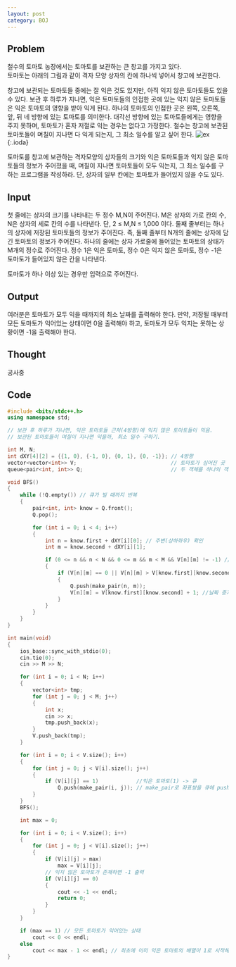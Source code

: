 ```yaml
---
layout: post
category: BOJ
---
```


## Problem
철수의 토마토 농장에서는 토마토를 보관하는 큰 창고를 가지고 있다.  
토마토는 아래의 그림과 같이 격자 모양 상자의 칸에 하나씩 넣어서 창고에 보관한다.

창고에 보관되는 토마토들 중에는 잘 익은 것도 있지만, 아직 익지 않은 토마토들도 있을 수 있다. 보관 후 하루가 지나면, 익은 토마토들의 인접한 곳에 있는 익지 않은 토마토들은 익은 토마토의 영향을 받아 익게 된다. 하나의 토마토의 인접한 곳은 왼쪽,  오른쪽, 앞, 뒤 네 방향에 있는 토마토를 의미한다. 대각선 방향에 있는 토마토들에게는 영향을 주지 못하며, 토마토가 혼자 저절로 익는 경우는 없다고 가정한다. 철수는 창고에 보관된 토마토들이 며칠이 지나면 다 익게 되는지, 그 최소 일수를 알고 싶어 한다.
![ex](https://upload.acmicpc.net/de29c64f-dee7-4fe0-afa9-afd6fc4aad3a/-/preview/){:.ioda}

토마토를 창고에 보관하는 격자모양의 상자들의 크기와 익은 토마토들과 익지 않은 토마토들의 정보가 주어졌을 때, 며칠이 지나면 토마토들이 모두 익는지, 그 최소 일수를 구하는 프로그램을 작성하라. 단, 상자의 일부 칸에는 토마토가 들어있지 않을 수도 있다.

## Input
첫 줄에는 상자의 크기를 나타내는 두 정수 M,N이 주어진다. M은 상자의 가로 칸의 수, N은 상자의 세로 칸의 수를 나타낸다. 단, 2 ≤ M,N ≤ 1,000 이다. 둘째 줄부터는 하나의 상자에 저장된 토마토들의 정보가 주어진다. 즉, 둘째 줄부터 N개의 줄에는 상자에 담긴 토마토의 정보가 주어진다. 하나의 줄에는 상자 가로줄에 들어있는 토마토의 상태가 M개의 정수로 주어진다. 정수 1은 익은 토마토, 정수 0은 익지 않은 토마토, 정수 -1은 토마토가 들어있지 않은 칸을 나타낸다.

토마토가 하나 이상 있는 경우만 입력으로 주어진다.

## Output
여러분은 토마토가 모두 익을 때까지의 최소 날짜를 출력해야 한다. 만약, 저장될 때부터 모든 토마토가 익어있는 상태이면 0을 출력해야 하고, 토마토가 모두 익지는 못하는 상황이면 -1을 출력해야 한다.

## Thought
공사중

## Code
```c++
#include <bits/stdc++.h>
using namespace std;

// 보관 후 하루가 지나면, 익은 토마토들 근처(4방향)에 익지 않은 토마토들이 익음.
// 보관된 토마토들이 며칠이 지나면 익을까, 최소 일수 구하기.

int M, N;
int dXY[4][2] = {{1, 0}, {-1, 0}, {0, 1}, {0, -1}}; // 4방향
vector<vector<int>> V;                              // 토마토가 심어진 곳
queue<pair<int, int>> Q;                            // 두 객체를 하나의 객체로 취급 할 수 있게 묶는 클래스

void BFS()
{
    while (!Q.empty()) // 큐가 빌 때까지 반복
    {
        pair<int, int> know = Q.front();
        Q.pop();

        for (int i = 0; i < 4; i++)
        {
            int n = know.first + dXY[i][0]; // 주변(상하좌우) 확인
            int m = know.second + dXY[i][1];

            if (0 <= n && n < N && 0 <= m && m < M && V[n][m] != -1) // 범위 안에 들어오고 토마토 있을 때
            {
                if (V[n][m] == 0 || V[n][m] > V[know.first][know.second] + 1)
                {
                    Q.push(make_pair(n, m));
                    V[n][m] = V[know.first][know.second] + 1; //날짜 증가
                }
            }
        }
    }
}

int main(void)
{
    ios_base::sync_with_stdio(0);
    cin.tie(0);
    cin >> M >> N;

    for (int i = 0; i < N; i++)
    {
        vector<int> tmp;
        for (int j = 0; j < M; j++)
        {
            int x;
            cin >> x;
            tmp.push_back(x);
        }
        V.push_back(tmp);
    }

    for (int i = 0; i < V.size(); i++)
    {
        for (int j = 0; j < V[i].size(); j++)
        {
            if (V[i][j] == 1)            //익은 토마토(1) -> 큐
                Q.push(make_pair(i, j)); // make_pair로 좌표쌍을 큐에 push
        }
    }
    BFS();

    int max = 0;

    for (int i = 0; i < V.size(); i++)
    {
        for (int j = 0; j < V[i].size(); j++)
        {
            if (V[i][j] > max)
                max = V[i][j];
            // 익지 않은 토마토가 존재하면 -1 출력
            if (V[i][j] == 0)
            {
                cout << -1 << endl;
                return 0;
            }
        }
    }

    if (max == 1) // 모든 토마토가 익어있는 상태
        cout << 0 << endl;
    else
        cout << max - 1 << endl; // 최초에 이미 익은 토마토의 배열이 1로 시작해서 -1해주기
}
```